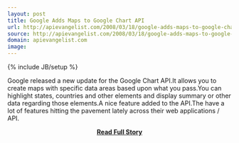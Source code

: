 ```yaml
---
layout: post
title: Google Adds Maps to Google Chart API
url: http://apievangelist.com/2008/03/18/google-adds-maps-to-google-chart-api/
source: http://apievangelist.com/2008/03/18/google-adds-maps-to-google-chart-api/
domain: apievangelist.com
image: 
---
```

{% include JB/setup %}<p>Google released a new update for the Google Chart API.It allows you to create maps with specific data areas based upon what you pass.You can highlight states, countries and other elements and display summary or other data regarding those elements.A nice feature added to the API.The have a lot of features hitting the pavement lately across their web applications / API.</p>
<center><p><a href="http://apievangelist.com/2008/03/18/google-adds-maps-to-google-chart-api/" style='padding:25px; font-sze:18px; font-weight: bold;'>Read Full Story</a></p></center>
